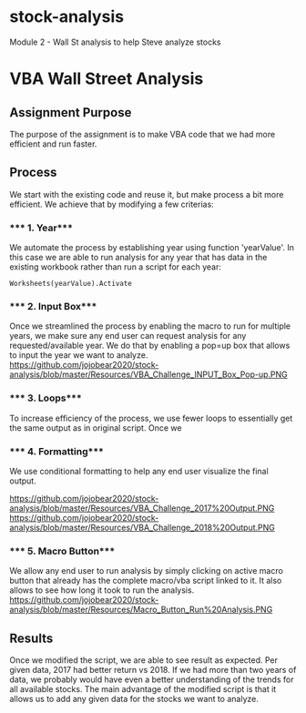 # stock-analysis
Module 2 - Wall St analysis to help Steve analyze stocks

# **VBA Wall Street Analysis**

## **Assignment Purpose**

The purpose of the assignment is to make VBA code that we had more efficient and run faster.

## **Process**
We start with the existing code and reuse it, but make process a bit more efficient. We achieve that by modifying a few criterias:

### *** 1. Year***
We automate the process by establishing year using function 'yearValue'. In this case we are able to run analysis for any year that has data in the existing workbook rather than run a script for each year:

```
Worksheets(yearValue).Activate
```


### *** 2. Input Box***
Once we streamlined the process by enabling the macro to run for multiple years, we make sure any end user can request analysis for any requested/available year. We do that by enabling a pop=up box that allows to input the year we want to analyze.
https://github.com/jojobear2020/stock-analysis/blob/master/Resources/VBA_Challenge_INPUT_Box_Pop-up.PNG

### *** 3. Loops***
To increase efficiency of the process, we use fewer loops to essentially get the same output as in original script. Once we 

### *** 4. Formatting***
We use conditional formatting to help any end user visualize the final output. 

https://github.com/jojobear2020/stock-analysis/blob/master/Resources/VBA_Challenge_2017%20Output.PNG
https://github.com/jojobear2020/stock-analysis/blob/master/Resources/VBA_Challenge_2018%20Output.PNG

### *** 5. Macro Button***
We allow any end user to run analysis by simply clicking on active macro button that already has the complete macro/vba script linked to it. It also allows to see how long it took to run the analysis.
https://github.com/jojobear2020/stock-analysis/blob/master/Resources/Macro_Button_Run%20Analysis.PNG


## **Results**
Once we modified the script, we are able to see result as expected. Per given data, 2017 had better return vs 2018. If we had more than two years of data, we probably would have even a better understanding of the trends for all available stocks. The main advantage of the modified script is that it allows us to add any given data for the stocks we want to analyze.
